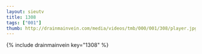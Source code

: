 ```yaml
--- 
layout: sieutv
title: 1308
tags: ["001"]
thumb: http://drainmainvein.com/media/videos/tmb/000/001/308/player.jpg
---
```

{% include drainmainvein key="1308" %} 
